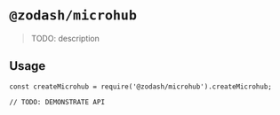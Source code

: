 # `@zodash/microhub`

> TODO: description

## Usage

```
const createMicrohub = require('@zodash/microhub').createMicrohub;

// TODO: DEMONSTRATE API
```
